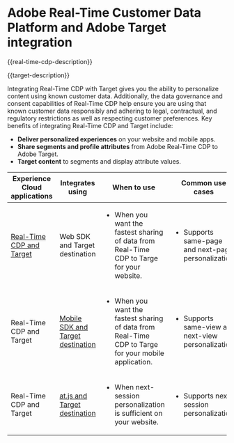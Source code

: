 ---
---

# Adobe Real-Time Customer Data Platform and Adobe Target integration

{{real-time-cdp-description}}

{{target-description}}

Integrating Real-Time CDP with Target gives you the ability to personalize content using known customer data. Additionally, the data governance and consent capabilities of Real-Time CDP help ensure you are using that known customer data responsibly and adhering to legal, contractual, and regulatory restrictions as well as respecting customer preferences. Key benefits of integrating Real-Time CDP and Target include:

+ **Deliver personalized experiences** on your website and mobile apps.
+ **Share segments and profile attributes** from Adobe Real-Time CDP to Adobe Target.
+ **Target content** to segments and display attribute values.

<table>
    <thead>
        <tr>
            <th>Experience Cloud applications</th>
            <th>Integrates using</th>
            <th>When to use</th>
            <th>Common use cases</th>
        </tr>
    </thead>
    <tbody>
    <tr>
        <td><a href="../../integrations/tutorials/rtcdp-target/web-sdk-and-target-destination.md" target="_blank" rel="noreferrer">Real-Time CDP and Target</a></td>
        <td>Web SDK and Target destination</td>
        <td>
            <ul>
                <li>When you want the fastest sharing of data from Real-Time CDP to Targe for your website.</li>
            </ul>
        </td>
        <td>
            <ul>
                <li>Supports same-page and next-page personalization.</li>
            </ul>
        </td>
    </tr>
    <tr>
        <td>Real-Time CDP and Target</a></td>
        <td><a href="../../integrations/tutorials/rtcdp-target/mobile-sdk-and-target-destination.md" target="_blank" rel="noreferrer">Mobile SDK and Target destination</td>
        <td>
            <ul>
                <li>When you want the fastest sharing of data from Real-Time CDP to Targe for your mobile application.</li>
            </ul>
        </td>
        <td>
            <ul>
                <li>Supports same-view and next-view personalization.</li>
            </ul>
        </td>
    </tr>           
    <tr>
        <td>Real-Time CDP and Target</td>
        <td><a href="../../integrations/tutorials/rtcdp-target/atjs-and-target-destination.md" target="_blank" rel="noreferrer">at.js and Target destination</a></td>
        <td>
            <ul>
                <li>When next-session personalization is sufficient on your website.</li>
            </ul>
        </td>
        <td>
            <ul>
                <li>Supports next-session personalization.</li>
            </ul>
        </td>
    </tr>    
    </tbody>
</table>
